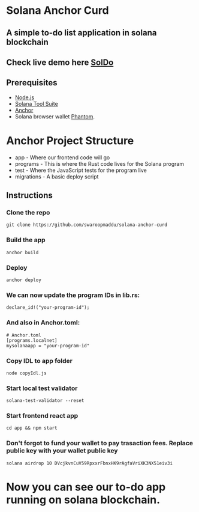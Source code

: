 # Solana Anchor Curd
## A simple to-do list application in solana blockchain
## Check live demo here [SolDo](https://soldo.vercel.app/)

## Prerequisites

- [Node.js](https://nodejs.org/) 
- [Solana Tool Suite](https://docs.solana.com/cli/install-solana-cli-tools)
- [Anchor](https://project-serum.github.io/anchor/getting-started/installation.html)
- Solana browser wallet [Phantom](https://phantom.app/).

# Anchor Project Structure

- app - Where our frontend code will go
- programs - This is where the Rust code lives for the Solana program
- test - Where the JavaScript tests for the program live
- migrations - A basic deploy script

## Instructions

### Clone the repo 
```
git clone https://github.com/swaroopmaddu/solana-anchor-curd
```
### Build the app
```
anchor build
```
### Deploy 
```
anchor deploy
```
### We can now update the program IDs in lib.rs:
```
declare_id!("your-program-id");
```
### And also in Anchor.toml:
```
# Anchor.toml
[programs.localnet]
mysolanaapp = "your-program-id"
```

### Copy IDL to app folder 

```
node copyIdl.js          
```
### Start local test validator 
```
solana-test-validator --reset
```
### Start frontend react app 
```
cd app && npm start
```
### Don't forgot to fund your wallet to pay trasaction fees. Replace public key with your wallet public key
```
solana airdrop 10 DVcjkvnCuV59RpxxrFbnxHK9rAgfaVriXK3NX51eiv3i
``` 

# Now you can see our to-do app running on solana blockchain.
